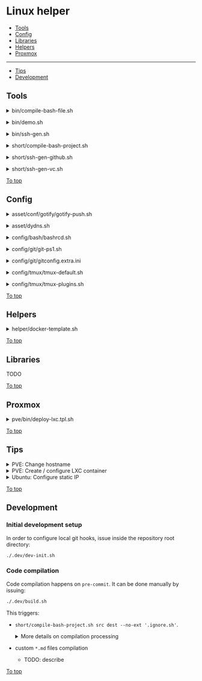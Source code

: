 <a id="top"></a>

# Linux helper

* [Tools](#tools)
* [Config](#config)
* [Libraries](#libraries)
* [Helpers](#helpers)
* [Proxmox](#proxmox)
---
* [Tips](#tips)
* [Development](#development)

## Tools

<a id="bin/compile-bash-file.sh"></a>
<details><summary>bin/compile-bash-file.sh</summary>

  [Link to the section](#bin/compile-bash-file.sh)
  
  **AD HOC:**
  ~~~sh
  # Review and change input params (after "bash -s --")
  # LH_VERSION can be changed to any treeish
  bash -- <(
    LH_VERSION='master'
    curl -V &>/dev/null && dl_tool=(curl -fsSL) || dl_tool=(wget -qO-)
    set -x; "${dl_tool[@]}" "https://github.com/spaghetti-coder/linux-helper/raw/${LH_VERSION:-master}/dist/bin/compile-bash-file.sh" \
    || "${dl_tool[@]}" "https://bitbucket.org/kvedenskii/linux-scripts/raw/${LH_VERSION:-master}/dist/bin/compile-bash-file.sh"
  ) [--] SRC_FILE DEST_FILE LIBS_PATH
  ~~~
  
  
  **MAN:**
  ~~~
  Compile bash script. Processing:
  * Replace '# .LH_SOURCE:path/to/lib.sh' comment lines with content of the
    pointed libs, while path to the lib is relative to LIBS_PATH directory
  * Everything after '# .LH_NOSOURCE' comment in the sourced files is ignored
    for sourcing
  * Sourced code is wrapped with comment. To avoid wrapping use
    '# .LH_SOURCE_NW:path/to/lib.sh' comment
  * Shebang from the sourced files are removed in the resulting file
  
  USAGE:
  =====
  compile-bash-file.sh [--] SRC_FILE DEST_FILE LIBS_PATH
  
  PARAMS:
  ======
  SRC_FILE    Source file
  DEST_FILE   Compilation destination file
  LIBS_PATH   Directory with libraries
  --          End of options
  
  DEMO:
  ====
  # Review the demo project
  cat ./src/lib/world.sh; echo '+++++'; \
  cat ./src/lib/hello.sh; echo '+++++'; \
  cat ./src/bin/script.sh
  ```OUTPUT:
  #!/usr/bin/env bash
  print_world() { echo "world"; }
  # .LH_NOSOURCE
  print_world
  +++++
  #!/usr/bin/env bash
  # .LH_SOURCE:lib/world.sh
  print_hello_world() { echo "Hello $(print_world)"; }
  +++++
  #!/usr/bin/env bash
  # .LH_SOURCE:lib/hello.sh
  print_hello_world
  ```
  
  # Compile to stdout
  compile-bash-file.sh ./src/bin/script.sh /dev/stdout ./src
  ```OUTPUT (stderr ignored):
  #!/usr/bin/env bash
  # .LH_SOURCED: {{ lib/hello.sh }}
  # .LH_SOURCED: {{ lib/world.sh }}
  print_world() { echo "world"; }
  # .LH_SOURCED: {{/ lib/world.sh }}
  print_hello_world() { echo "Hello $(print_world)"; }
  # .LH_SOURCED: {{/ lib/hello.sh }}
  print_hello_world
  ```
  ~~~
  
</details>

<a id="bin/demo.sh"></a>
<details><summary>bin/demo.sh</summary>

  [Link to the section](#bin/demo.sh)
  
  **AD HOC:**
  ~~~sh
  # Review and change input params (after "bash -s --")
  # LH_VERSION can be changed to any treeish
  bash -- <(
    LH_VERSION='master'
    curl -V &>/dev/null && dl_tool=(curl -fsSL) || dl_tool=(wget -qO-)
    set -x; "${dl_tool[@]}" "https://github.com/spaghetti-coder/linux-helper/raw/${LH_VERSION:-master}/dist/bin/demo.sh" \
    || "${dl_tool[@]}" "https://bitbucket.org/kvedenskii/linux-scripts/raw/${LH_VERSION:-master}/dist/bin/demo.sh"
  ) [--ask] [--age AGE='0'] [--domain DOMAIN="$(hostname -f)"] [--] NAME
  ~~~
  
  
  **MAN:**
  ~~~
  Just a demo boilerplate project to get user info.
  
  USAGE:
  =====
  demo.sh [--ask] [--age AGE='0'] [--domain DOMAIN="$(hostname -f)"] [--] NAME
  
  PARAMS:
  ======
  NAME    Person's name
  --      End of options
  --ask     Provoke a prompt for all params
  --age     Person's age
  --domain  Person's domain
  
  DEMO:
  ====
  # With all defaults
  demo.sh Spaghetti
  
  # Provie info interactively
  demo.sh --ask
  ~~~
  
</details>

<a id="bin/ssh-gen.sh"></a>
<details><summary>bin/ssh-gen.sh</summary>

  [Link to the section](#bin/ssh-gen.sh)
  
  **AD HOC:**
  ~~~sh
  # Review and change input params (after "bash -s --")
  # LH_VERSION can be changed to any treeish
  bash -- <(
    LH_VERSION='master'
    curl -V &>/dev/null && dl_tool=(curl -fsSL) || dl_tool=(wget -qO-)
    set -x; "${dl_tool[@]}" "https://github.com/spaghetti-coder/linux-helper/raw/${LH_VERSION:-master}/dist/bin/ssh-gen.sh" \
    || "${dl_tool[@]}" "https://bitbucket.org/kvedenskii/linux-scripts/raw/${LH_VERSION:-master}/dist/bin/ssh-gen.sh"
  ) [--ask] [--host HOST=HOSTNAME] [--port PORT='22'] \
    [--comment COMMENT="$(id -un)@$(hostname -f)"] [--dirname DIRNAME=HOSTNAME] \
    [--filename FILENAME=USER] [--dest-dir DEST_DIR] [--] HOSTNAME USER
  ~~~
  
  
  **MAN:**
  ~~~
  Generate private and public key pair and manage Include entry in ~/.ssh/config.
  
  USAGE:
  =====
  ssh-gen.sh [--ask] [--host HOST=HOSTNAME] [--port PORT='22'] \
    [--comment COMMENT="$(id -un)@$(hostname -f)"] [--dirname DIRNAME=HOSTNAME] \
    [--filename FILENAME=USER] [--dest-dir DEST_DIR] [--] HOSTNAME USER
  
  PARAMS:
  ======
  HOSTNAME  The actual SSH host. With values like '%h' (the target hostname)
            must provide --host and most likely --dirname
  USER      SSH user
  --        End of options
  --ask     Provoke a prompt for all params
  --host    SSH host match pattern
  --port    SSH port
  --comment   Certificate comment
  --dirname   Destination directory name
  --filename  SSH identity key file name
  --dest-dir  Custom destination directory. In case the option is provided
              --dirname option is ignored and Include entry won't be created in
              ~/.ssh/config file. The directory will be autocreated
  
  DEMO:
  ====
  # Generate with all defaults to PK file ~/.ssh/10.0.0.69/user
  ssh-gen.sh 10.0.0.69 user
  
  # Generate to ~/.ssh/_.serv.com/bar instead of ~/.ssh/%h/foo
  ssh-gen.sh --host 'serv.com *.serv.com' --comment Zoo --dirname '_.serv.com' \
    --filename 'bar' -- '%h' foo
  
  # Generate interactively to ~/my/certs/foo (will be prompted for params).
  ssh-gen.sh --ask --dest-dir ~/my/certs/foo
  ~~~
  
</details>

<a id="short/compile-bash-project.sh"></a>
<details><summary>short/compile-bash-project.sh</summary>

  [Link to the section](#short/compile-bash-project.sh)
  
  **AD HOC:**
  ~~~sh
  # Review and change input params (after "bash -s --")
  # LH_VERSION can be changed to any treeish
  bash -- <(
    LH_VERSION='master'
    curl -V &>/dev/null && dl_tool=(curl -fsSL) || dl_tool=(wget -qO-)
    set -x; "${dl_tool[@]}" "https://github.com/spaghetti-coder/linux-helper/raw/${LH_VERSION:-master}/dist/short/compile-bash-project.sh" \
    || "${dl_tool[@]}" "https://bitbucket.org/kvedenskii/linux-scripts/raw/${LH_VERSION:-master}/dist/short/compile-bash-project.sh"
  ) [--ext EXT='.sh']... [--no-ext NO_EXT]... [--] \
    SRC_DIR DEST_DIR
  ~~~
  
  
  **MAN:**
  ~~~
  Shortcut for compile-bash-file.sh to compile complete bash project. Processing:
  * Compile each file under SRC_DIR to same path of DEST_DIR
  * Replace '# .LH_SOURCE:path/to/lib.sh' comment lines with content of the
    pointed libs, while path to the lib is relative to SRC_DIR directory
  * Everything after '# .LH_NOSOURCE' comment in the sourced files is ignored
    for sourcing
  * Sourced code is wrapped with comment. To avoid wrapping use comment
    '# .LH_SOURCE_NW:path/to/lib.sh' or '# .LH_SOURCE_NOW_WRAP:path/to/lib.sh'
  * Shebang from the sourced files are removed in the resulting file
  
  USAGE:
  =====
  compile-bash-project.sh [--ext EXT='.sh']... [--no-ext NO_EXT]... [--] \
    SRC_DIR DEST_DIR
  
  PARAMS:
  ======
  SRC_DIR     Source directory
  DEST_DIR    Compilation destination directory
  --          End of options
  --ext       Array of extension patterns of files to be compiled
  --no-ext    Array of exclude extension patterns
  
  DEMO:
  ====
  # Compile all '.sh' and '.bash' files under 'src' directory to 'dest'
  # excluding files with '.hidden.sh' and '.secret.sh' extensions
  compile-bash-project.sh ./src ./dest --ext '.sh' --ext '.bash' \
    --no-ext '.hidden.sh' --no-ext '.secret.sh'
  ~~~
  
</details>

<a id="short/ssh-gen-github.sh"></a>
<details><summary>short/ssh-gen-github.sh</summary>

  [Link to the section](#short/ssh-gen-github.sh)
  
  **AD HOC:**
  ~~~sh
  # Review and change input params (after "bash -s --")
  # LH_VERSION can be changed to any treeish
  bash -- <(
    LH_VERSION='master'
    curl -V &>/dev/null && dl_tool=(curl -fsSL) || dl_tool=(wget -qO-)
    set -x; "${dl_tool[@]}" "https://github.com/spaghetti-coder/linux-helper/raw/${LH_VERSION:-master}/dist/short/ssh-gen-github.sh" \
    || "${dl_tool[@]}" "https://bitbucket.org/kvedenskii/linux-scripts/raw/${LH_VERSION:-master}/dist/short/ssh-gen-github.sh"
  ) [--ask] [--host HOST='github.com'] \
    [--comment COMMENT="$(id -un)@$(hostname -f)"] [--] [ACCOUNT='git']
  ~~~
  
  
  **MAN:**
  ~~~
  github.com centric shortcut of ssh-gen.sh tool. Generate private and public key
  pair and configure ~/.ssh/config file to use them.
  
  USAGE:
  =====
  ssh-gen-github.sh [--ask] [--host HOST='github.com'] \
    [--comment COMMENT="$(id -un)@$(hostname -f)"] [--] [ACCOUNT='git']
  
  PARAMS:
  ======
  ACCOUNT   Github account name, only used to make cert filename, for SSH
            connection 'git' user will be used.
  --        End of options
  --ask     Provoke a prompt for all params
  --host    SSH host match pattern
  --comment Certificate comment
  
  DEMO:
  ====
  # Generate with all defaults to PK file ~/.ssh/github.com/git
  ssh-gen-github.sh
  
  # Generate to ~/.ssh/github.com/foo
  ssh-gen-github.sh foo --host github.com-foo --comment Zoo
  ~~~
  
</details>

<a id="short/ssh-gen-vc.sh"></a>
<details><summary>short/ssh-gen-vc.sh</summary>

  [Link to the section](#short/ssh-gen-vc.sh)
  
  **AD HOC:**
  ~~~sh
  # Review and change input params (after "bash -s --")
  # LH_VERSION can be changed to any treeish
  bash -- <(
    LH_VERSION='master'
    curl -V &>/dev/null && dl_tool=(curl -fsSL) || dl_tool=(wget -qO-)
    set -x; "${dl_tool[@]}" "https://github.com/spaghetti-coder/linux-helper/raw/${LH_VERSION:-master}/dist/short/ssh-gen-vc.sh" \
    || "${dl_tool[@]}" "https://bitbucket.org/kvedenskii/linux-scripts/raw/${LH_VERSION:-master}/dist/short/ssh-gen-vc.sh"
  ) [--ask] [--host HOST=HOSTNAME] [--port PORT='22'] \
    [--comment COMMENT="$(id -un)@$(hostname -f)"] [--] HOSTNAME [ACCOUNT=git]
  ~~~
  
  
  **MAN:**
  ~~~
  Generic version control system centric shortcut of ssh-gen.sh tool. Generate
  private and public key pair and configure ~/.ssh/config file to use them.
  
  USAGE:
  =====
  ssh-gen-vc.sh [--ask] [--host HOST=HOSTNAME] [--port PORT='22'] \
    [--comment COMMENT="$(id -un)@$(hostname -f)"] [--] HOSTNAME [ACCOUNT=git]
  
  PARAMS:
  ======
  HOSTNAME  VC system hostname
  ACCOUNT   VC system account name, only used to make cert filename, for SSH
            connection 'git' user will be used.
  --        End of options
  --ask     Provoke a prompt for all params
  --host    SSH host match pattern
  --port    SSH port
  --comment Certificate comment
  
  DEMO:
  ====
  # Generate with all defaults to PK file ~/.ssh/github.com/git
  ssh-gen-vc.sh github.com
  
  # Generate to ~/.ssh/github.com/bar with custom hostname and comment
  ssh-gen-vc.sh github.com bar --host github.com-bar --comment Zoo
  ~~~
  
</details>

[To top]

## Config

<a id="asset/conf/gotify/gotify-push.sh"></a>
<details><summary>asset/conf/gotify/gotify-push.sh</summary>

  [Link to the section](#asset/conf/gotify/gotify-push.sh)

  View [`gotify-push.sh`](https://github.com/spaghetti-coder/linux-helper/raw/master/dist/asset/conf/gotify/gotify-push.sh)
  
  **AD HOC:**

  ~~~sh
  # VERSION can be changed to any treeish
  (
    VERSION='master'
    curl -V &>/dev/null && dl_tool=(curl -fsSL) || dl_tool=(wget -qO-)
    set -x; "${dl_tool[@]}" "https://github.com/spaghetti-coder/linux-helper/raw/${VERSION:-master}/dist/asset/conf/gotify/gotify-push.sh" \
    || "${dl_tool[@]}" "https://bitbucket.org/kvedenskii/linux-scripts/raw/${VERSION:-master}/dist/asset/conf/gotify/gotify-push.sh"
  ) | (set -x; tee ~/gotify-push.sh >/dev/null && chmod +x ~/gotify-push.sh)
  ~~~
</details>

<a id="asset/dydns.sh"></a>
<details><summary>asset/dydns.sh</summary>

  [Link to the section](#asset/dydns.sh)

  **AD HOC:**

  ~~~sh
  # VERSION can be changed to any treeish
  (
    VERSION='master'
    curl -V &>/dev/null && dl_tool=(curl -fsSL) || dl_tool=(wget -qO-)
    set -x; "${dl_tool[@]}" "https://github.com/spaghetti-coder/linux-helper/raw/${VERSION:-master}/dist/asset/dydns.sh" \
    || "${dl_tool[@]}" "https://bitbucket.org/kvedenskii/linux-scripts/raw/${VERSION:-master}/dist/asset/dydns.sh"
  ) | (set -x; tee ~/dydns.sh >/dev/null && chmod +x ~/dydns.sh)
  ~~~
  
  **MAN:**
  ~~~
  Update dynamic DNS. Supported providers:
  * duckdns
  * dynu
  * now-dns
  * ydns
  
  For help on a specific provider issue:
    dydns.sh PROVIDER --help
  
  Requirements:
  * bash
  * curl
  * crontab (only for configuring scheduled IP updates)
  
  USAGE:
  =====
  # Token and domains must be provided either via environment
  # variables or via options
  [export <PROVIDER_PREFIX>_TOKEN=...]
  [export <PROVIDER_PREFIX>_DOMAINS=...]
  [export <PROVIDER_PREFIX>_SCHEDULE=...]
  [export <PROVIDER_PREFIX>_ONDONE=...]
  dydns.sh PROVIDER [DOMAINS...] [--token TOKEN] \
    [--ondone ONDONE_SCRIPT] [--schedule SCHEDULE [--dry]]
  
  DEMO:
  ====
  #
  # Provider:           now-dns (https://now-dns.com)
  # Domains:            site1.mypi.co, site2.ddns.cam
  # Registration email: foo@bar.baz
  # Token:              secret-token
  #
  
  # Update domains manually
  dydns.sh now-dns --token 'foo@bar.baz:secret-token' \
    'site1.mypi.co,site2.ddns.cam'
  
  # Same, but domains are in multiple positional params
  dydns.sh now-dns --token 'foo@bar.baz:secret-token' \
    'site1.mypi.co' 'site2.ddns.cam'
  
  # Same, but using env variables. Domains are only comma-separated
  export NOW_DNS_TOKEN='foo@bar.baz:secret-token'
  export NOW_DNS_DOMAINS='site1.mypi.co,site2.ddns.cam'
  dydns.sh now-dns
  
  # Install 'now-dns' provider to ${HOME}/.dydns/now-dns dorectory, schedule DyDNS
  # updates with ~/log.sh script run on each update. To access installed provider:
  #   "${HOME}/.dydns/now-dns/now-dns.sh" `# with --help flag to view help`
  # Also the following crontab entry will be created:
  #   */5 * * * * ... '/home/bug1/.dydns/now-dns/now-dns.sh'
  # After installing all desired providers 'dydns.sh' script can be deleted.
  dydns.sh now-dns --schedule '*/5 * * * *' --ondone ~/log.sh \
    --token 'foo@bar.baz:secret-token' 'site1.mypi.co,site2.ddns.cam'
  # Optionally create the log script
  printf -- '%s\n' '#!/usr/bin/env bash' '' \
    '# RC - 0 for successful update or 1 for failure' \
    '# MSG - response message from the provider' \
    'echo "RC=${1}; MSG=${2}; PROVIDER=${3}; DOMAINS=${4}" >> ~/dydns.log' \
    > ~/log.sh; chmod +x ~/log.sh
  
  # Same as previous, but without logger and cron configuration. They can be
  # configured later with the installed provider script (see its '--help').
  dydns.sh now-dns --dry --schedule '*/5 * * * *' \
    --token 'foo@bar.baz:secret-token' 'site1.mypi.co,site2.ddns.cam'
  ~~~
  
</details>

<a id="config/bash/bashrcd.sh"></a>
<details><summary>config/bash/bashrcd.sh</summary>

  [Link to the section](#config/bash/bashrcd.sh)
  
  **AD HOC:**
  ~~~sh
  # Review and change input params (after "bash -s --")
  # LH_VERSION can be changed to any treeish
  bash -- <(
    LH_VERSION='master'
    curl -V &>/dev/null && dl_tool=(curl -fsSL) || dl_tool=(wget -qO-)
    set -x; "${dl_tool[@]}" "https://github.com/spaghetti-coder/linux-helper/raw/${LH_VERSION:-master}/dist/config/bash/bashrcd.sh" \
    || "${dl_tool[@]}" "https://bitbucket.org/kvedenskii/linux-scripts/raw/${LH_VERSION:-master}/dist/config/bash/bashrcd.sh"
  )
  ~~~
  
  
  **MAN:**
  ~~~
  Create ~/.bashrc.d directory and source all its '*.sh' scripts to ~/.bashrc
  
  USAGE:
  =====
  bashrcd.sh
  
  DEMO:
  ====
  bashrcd.sh
  ~~~
  
</details>

<a id="config/git/git-ps1.sh"></a>
<details><summary>config/git/git-ps1.sh</summary>

  [Link to the section](#config/git/git-ps1.sh)
  
  **AD HOC:**
  ~~~sh
  # Review and change input params (after "bash -s --")
  # LH_VERSION can be changed to any treeish
  bash -- <(
    LH_VERSION='master'
    curl -V &>/dev/null && dl_tool=(curl -fsSL) || dl_tool=(wget -qO-)
    set -x; "${dl_tool[@]}" "https://github.com/spaghetti-coder/linux-helper/raw/${LH_VERSION:-master}/dist/config/git/git-ps1.sh" \
    || "${dl_tool[@]}" "https://bitbucket.org/kvedenskii/linux-scripts/raw/${LH_VERSION:-master}/dist/config/git/git-ps1.sh"
  )
  ~~~
  
  
  **MAN:**
  ~~~
  Cusomize bash PS1 prompt for git
  
  USAGE:
  =====
  git-ps1.sh
  
  DEMO:
  ====
  git-ps1.sh
  ~~~
  
</details>

<a id="config/git/gitconfig.extra.ini"></a>
<details><summary>config/git/gitconfig.extra.ini</summary>

  [Link to the section](#config/git/gitconfig.extra.ini)

  View [`gitconfig.extra.ini`](https://github.com/spaghetti-coder/linux-helper/raw/master/src/asset/conf/git/gitconfig.extra.ini)
  
  **AD HOC:**

  ~~~sh
  # VERSION can be changed to any treeish
  (
    VERSION='master'
    curl -V &>/dev/null && dl_tool=(curl -fsSL) || dl_tool=(wget -qO-)
    set -x; "${dl_tool[@]}" "https://github.com/spaghetti-coder/linux-helper/raw/${VERSION:-master}/src/asset/conf/git/gitconfig.extra.ini" \
    || "${dl_tool[@]}" "https://bitbucket.org/kvedenskii/linux-scripts/raw/${VERSION:-master}/src/asset/conf/git/gitconfig.extra.ini"
  ) | (set -x; tee ~/.gitconfig.lh-extra.ini >/dev/null) && {
    git config --global --get-all include.path | grep -qFx '~/.gitconfig.lh-extra.ini' \
    || (set -x; git config --global --add include.path '~/.gitconfig.lh-extra.ini')
  }
  ~~~
</details>

<a id="config/tmux/tmux-default.sh"></a>
<details><summary>config/tmux/tmux-default.sh</summary>

  [Link to the section](#config/tmux/tmux-default.sh)

  View [`default.conf`](https://github.com/spaghetti-coder/linux-helper/raw/master/src/asset/conf/tmux/default.conf)
  
  **AD HOC:**
  ~~~sh
  # Review and change input params (after "bash -s --")
  # LH_VERSION can be changed to any treeish
  bash -- <(
    LH_VERSION='master'
    curl -V &>/dev/null && dl_tool=(curl -fsSL) || dl_tool=(wget -qO-)
    set -x; "${dl_tool[@]}" "https://github.com/spaghetti-coder/linux-helper/raw/${LH_VERSION:-master}/dist/config/tmux/tmux-default.sh" \
    || "${dl_tool[@]}" "https://bitbucket.org/kvedenskii/linux-scripts/raw/${LH_VERSION:-master}/dist/config/tmux/tmux-default.sh"
  ) [--] [CONFD="${HOME}/.tmux"]
  ~~~
  
  
  **MAN:**
  ~~~
  Generate basic tmux configuration preset and source it to ~/.tmux.conf file. The
  config is with the following content:
  
  ```
  # default.conf
  
  set-option -g prefix C-Space
  set-option -g allow-rename off
  set -g history-limit 100000
  set -g renumber-windows on
  set -g base-index 1
  set -g display-panes-time 3000
  setw -g pane-base-index 1
  setw -g aggressive-resize on
  ```
  
  USAGE:
  =====
  tmux-default.sh [--] [CONFD="${HOME}/.tmux"]
  
  PARAMS:
  ======
  CONFD   Confd directory to store tmux custom configurations
  --      End of options
  
  DEMO:
  ====
  # Generate with all defaults to "${HOME}/.tmux/default.conf"
  tmux-default.sh
  
  # Generate to /etc/tmux/default.conf. Requires sudo for non-root user
  sudo tmux-default.sh /etc/tmux
  ~~~
  
</details>

<a id="config/tmux/tmux-plugins.sh"></a>
<details><summary>config/tmux/tmux-plugins.sh</summary>

  [Link to the section](#config/tmux/tmux-plugins.sh)

  View [`plugins.conf`](https://github.com/spaghetti-coder/linux-helper/raw/master/src/asset/conf/tmux/plugins.conf) and [`appendix.conf`](https://github.com/spaghetti-coder/linux-helper/raw/master/src/asset/conf/tmux/appendix.conf)
  
  **AD HOC:**
  ~~~sh
  # Review and change input params (after "bash -s --")
  # LH_VERSION can be changed to any treeish
  bash -- <(
    LH_VERSION='master'
    curl -V &>/dev/null && dl_tool=(curl -fsSL) || dl_tool=(wget -qO-)
    set -x; "${dl_tool[@]}" "https://github.com/spaghetti-coder/linux-helper/raw/${LH_VERSION:-master}/dist/config/tmux/tmux-plugins.sh" \
    || "${dl_tool[@]}" "https://bitbucket.org/kvedenskii/linux-scripts/raw/${LH_VERSION:-master}/dist/config/tmux/tmux-plugins.sh"
  ) [--] [CONFD="${HOME}/.tmux"]
  ~~~
  
  
  **MAN:**
  ~~~
  Generate plugins tmux configuration preset and source it to ~/.tmux.conf file.
  tmux and git are required to be installed for this script. The configs are with
  the following content:
  
  ```
  # plugins.conf
  
  set -g @plugin 'tmux-plugins/tpm'
  set -g @plugin 'tmux-plugins/tmux-sensible'
  set -g @plugin 'tmux-plugins/tmux-resurrect'
  set -g @plugin 'tmux-plugins/tmux-sidebar'
  
  # set-environment -g TMUX_PLUGIN_MANAGER_PATH '~/.tmux/plugins'
  # run -b '~/.tmux/plugins/tpm/tpm'
  ```
  
  ```
  # appendix.conf
  
  set-environment -g TMUX_PLUGIN_MANAGER_PATH '~/.tmux/plugins'
  run -b '~/.tmux/plugins/tpm/tpm'
  ```
  
  USAGE:
  =====
  tmux-plugins.sh [--] [CONFD="${HOME}/.tmux"]
  
  PARAMS:
  ======
  CONFD   Confd directory to store tmux custom configurations
  --      End of options
  
  DEMO:
  ====
  # Generate with all defaults to "${HOME}/.tmux"/{appendix,plugins}.conf
  tmux-plugins.sh
  
  # Generate to /etc/tmux/{appendix,plugins}.conf. Requires sudo for non-root user
  sudo tmux-plugins.sh /etc/tmux
  ~~~
  
</details>  

[To top]

## Helpers

<a id="helper/docker-template.sh"></a>
<details><summary>helper/docker-template.sh</summary>

  [Link to the section](#helper/docker-template.sh)

  Merge and compile docker-compose template(s).

  **Usage demo**:

  See [`docker-compose.npm.tpl.yaml`](https://github.com/spaghetti-coder/linux-helper/raw/master/src/asset/docker/docker-compose.npm.tpl.yaml) and [`docker-compose.nginx-proxy.tpl.yaml`](https://github.com/spaghetti-coder/linux-helper/raw/master/src/asset/docker/docker-compose.nginx-proxy.tpl.yaml)

  ~~~sh
  # LH_VERSION can be changed to any treeish
  bash -- <(
    LH_VERSION='master'
    curl -V &>/dev/null && dl_tool=(curl -fsSL) || dl_tool=(wget -qO-)
    set -x; "${dl_tool[@]}" "https://github.com/spaghetti-coder/linux-helper/raw/${LH_VERSION:-master}/dist/helper/docker-template.sh" \
    || "${dl_tool[@]}" "https://bitbucket.org/kvedenskii/linux-scripts/raw/${LH_VERSION:-master}/dist/helper/docker-template.sh"
  ) @npm @nginx-proxy \ # merge npm and nginx-proxy templates
    NPM_UID 1000 \
    NPM_GID=1000 \ # Same as 'NPM_GID 1000'
    +NPM_ENVIRONMENT 'VIRTUAL_HOST=foo.bar' \
    +NPM_ENVIRONMENT='VIRTUAL_PORT=8080' \ # Same as +'NPM_ENVIRONMENT=VIRTUAL_PORT=8080'
    -NPM_PORT_HTTP \ # Remove NPM_PORT_* lines
    -NPM_PORT_HTTPS \
    -NPM_PORT_ADMIN \
    -NPM_PORTS \ # Remove ports node to avoid invalid docker-compose file
    +NPM_OPTS network_mode=host \ # Same as +'NPM_OPTS network_mode host', +'NPM_OPTS=network_mode=host'
    -NGINX_PROXY_PORT_HTTP=8080
    -NGINX_PROXY_PORTS
  ~~~
</details>  

[To top]

## Libraries

TODO

[To top]

## Proxmox

<a id="pve/bin/deploy-lxc.tpl.sh"></a>
<details><summary>pve/bin/deploy-lxc.tpl.sh</summary>

  [Link to the section](#pve/bin/deploy-lxc.tpl.sh)

  **AD HOC:**
  ~~~sh
  # LH_VERSION can be changed to any treeish
  (
    LH_VERSION='master'
    curl -V &>/dev/null && dl_tool=(curl -fsSL) || dl_tool=(wget -qO-)
    set -x; "${dl_tool[@]}" "https://github.com/spaghetti-coder/linux-helper/raw/${LH_VERSION:-master}/dist/pve/bin/deploy-lxc.tpl.sh" \
    || "${dl_tool[@]}" "https://bitbucket.org/kvedenskii/linux-scripts/raw/${LH_VERSION:-master}/dist/pve/bin/deploy-lxc.tpl.sh"
  ) | (DEST=./my-lxc.sh; set -x; tee -- "${DEST}" >/dev/null; chmod +x -- "${DEST}")
  ~~~
  
  **MAN:**
  ~~~
  Just clone the current script and edit the config section in the file top.
  Review all the configuration sections for demo usage.
  ~~~
  
</details>  

[To top]

## Tips

<details><summary>PVE: Change hostname</summary>

[Change hostname Proxmox](https://bobcares.com/blog/change-hostname-proxmox/)
</details>

<details><summary>PVE: Create / configure LXC container</summary>

```sh
# 
# CREATE
# 

CT_ID="$(pvesh get /cluster/nextid)"  # Or numeric 100+ CT_ID value
TEMPLATE="$(
  template=TEMPLATE_FILE
  tmp="$(ext=".tar.${template##*.tar.}"; set -x; mktemp --suffix "${ext}")"
  curl -fsSL http://download.proxmox.com/images/system/${template} \
  | (set -x; tee -- "${tmp}"); echo "${tmp}"
)"  # Or: TEMPLATE=/var/lib/vz/template/cache/TEMPLATE_FILE
NET='name=eth0,bridge=vmbr0,ip=dhcp'  # Or: NET='...,ip=10.0.0.69/8,gw=10.0.0.1'

pct create "${CT_ID}" "${TEMPLATE}" \
  --unprivileged 1 \
  --net0 "${NET}" \
  --password "$(openssl passwd -6 -salt "$(openssl rand -hex 6)" -stdin <<< changeme)" \
  --storage local-lvm

# 
# CONFIGURE: basic
# 

# `--features nesting=1` # when `--unprivileged 0`
pct set CT_ID \
  --timezone host \
  --features nesting=1,keyctl=1 \
  --onboot 1 \
  --cores 1 \
  --memory 2048 \
  --swap 1024 \
  --hostname HOSTNAME \
  --tags 'TAG1;TAG2'

# https://almalinux.org/blog/2023-12-20-almalinux-8-key-update/
# AlmaLinux < 9 fix GPG (with running container):
lxc-attach -n CT_ID -- \
  rpm --import https://repo.almalinux.org/almalinux/RPM-GPG-KEY-AlmaLinux

# 
# CONFIGURE: docker-ready
# 

# With `--features nesting=1,keyctl=1`
# or `--unprivileged 0 --features nesting=1`
# no additional settings required except for alpine

# Alpine only (with running container):
lxc-attach -n CT_ID -- \
  rc-update add cgroups default >/dev/null

# Alpine install docker (with running container):
lxc-attach -n CT_ID -- /bin/sh -c "
  apk add --update --no-cache docker docker-cli-compose
  rc-update add docker boot

  # May produce some 'limit' error that seems to be harmless
  service docker start
"

# 
# CONFIGURE: VPN-ready
# 
# * https://pve.proxmox.com/wiki/OpenVPN_in_LXC
# 

cat <<-'EOF' | set -e 's/^\s*//' | (set -x; tee -a /etc/pve/lxc/CT_ID.conf)
  lxc.mount.entry: /dev/net dev/net none bind,create=dir 0 0
  lxc.cgroup2.devices.allow: c 10:200 rwm
EOF

# Plus for GP in CentOS-likes
echo "lxc.cap.drop:" | (set -x; tee -a /etc/pve/lxc/CT_ID.conf)

# 
# CONFIGURE: VAAPI
# 

# Unprivileged
if [[ -e /dev/dri/renderD128 ]]; then
  echo 'dev0: /dev/dri/renderD128,gid=104'

  if [[ -e /dev/dri/card1 ]]; then
    echo 'dev1: /dev/dri/card1,gid=44'
  else
    echo 'dev1: /dev/dri/card0,gid=44'
  fi
fi | (set -x; tee -a /etc/pve/lxc/CT_ID.conf)

# Privileged
cat <<-'EOF' | set -e 's/^\s*//' | (set -x; tee -a /etc/pve/lxc/CT_ID.conf)
  lxc.cgroup2.devices.allow: c 226:0 rwm
  lxc.cgroup2.devices.allow: c 226:128 rwm
  lxc.cgroup2.devices.allow: c 29:0 rwm
  lxc.mount.entry: /dev/fb0 dev/fb0 none bind,optional,create=file
  lxc.mount.entry: /dev/dri dev/dri none bind,optional,create=dir
  lxc.mount.entry: /dev/dri/card1 dev/dri/card1 none bind,optional,create=file
EOF
```
</details>

<details><summary>Ubuntu: Configure static IP</summary>

```yaml
## Reference: https://openvpn.net/as-docs/tutorials/tutorial--static-ip-on-ubuntu.html

## Modify the configuration
# cat /etc/netplan/01-netcfg.yaml
network:
  ethernets:
    eth0:           # Ethernet interface. `ip link` to list all available
    dhcp4: false    # Disable DHCP
    addresses: [192.0.2.2/24]  # Static IP / subnet mask
    routes:
      - to: default
        via: 192.0.2.254          # Default gateway
    nameservers:
      address: [192.168.0.2.254]  # DNS servers

## Apply the configuration
# netplan apply
```
</details>

[To top]

## Development

### Initial development setup

In order to configure local git hooks, issue inside the repository root directory:

```sh
./.dev/dev-init.sh
```

### Code compilation

Code compilation happens on `pre-commit`. It can be done manually by issuing:

```sh
./.dev/build.sh
```

This triggers:

* `short/compile-bash-project.sh src dest --no-ext '.ignore.sh'`. <details>
    <summary>More details on compilation processing</summary>
    
    
    **AD HOC:**
    ~~~sh
    # Review and change input params (after "bash -s --")
    # LH_VERSION can be changed to any treeish
    bash -- <(
      LH_VERSION='master'
      curl -V &>/dev/null && dl_tool=(curl -fsSL) || dl_tool=(wget -qO-)
      set -x; "${dl_tool[@]}" "https://github.com/spaghetti-coder/linux-helper/raw/${LH_VERSION:-master}/dist/short/compile-bash-project.sh" \
      || "${dl_tool[@]}" "https://bitbucket.org/kvedenskii/linux-scripts/raw/${LH_VERSION:-master}/dist/short/compile-bash-project.sh"
    ) --help | less
    ~~~
    
  </details>
* custom `*.md` files compilation
  * TODO: describe

[To top]

[To top]: #top
